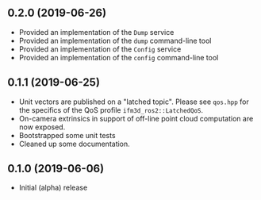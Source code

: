 ## 0.2.0 (2019-06-26)

* Provided an implementation of the `Dump` service
* Provided an implementation of the `dump` command-line tool
* Provided an implementation of the `Config` service
* Provided an implementation of the `config` command-line tool

## 0.1.1 (2019-06-25)

* Unit vectors are published on a "latched topic". Please see `qos.hpp` for
  the specifics of the QoS profile `ifm3d_ros2::LatchedQoS`.
* On-camera extrinsics in support of off-line point cloud computation are now
  exposed.
* Bootstrapped some unit tests
* Cleaned up some documentation.

## 0.1.0 (2019-06-06)

* Initial (alpha) release
